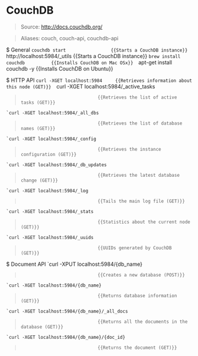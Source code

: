 # CouchDB

> Source: http://docs.couchdb.org/

> Aliases: couch, couch-api, couchdb-api

$ General
    `couchdb start                 {{Starts a CouchDB instance}} 
    `http://localhost:5984/_utils  {{Starts a CouchDB instance}} 
    `brew install couchdb          {{Installs CouchDB on Mac OSx}} 
    `apt-get install couchdb -y    {{Installs CouchDB on Ubuntu}} 

$ HTTP API
    `curl -XGET localhost:5984     {{Retrieves information about this node (GET)}} 
    `curl -XGET localhost:5984/_active_tasks
>                                  {{Retrieves the list of active tasks (GET)}} 
    `curl -XGET localhost:5984/_all_dbs
>                                  {{Retrieves the list of database names (GET)}} 
    `curl -XGET localhost:5984/_config
>                                  {{Retrieves the instance configuration (GET)}} 
    `curl -XGET localhost:5984/_db_updates
>                                  {{Retrieves the latest database change (GET)}} 
    `curl -XGET localhost:5984/_log
>                                  {{Tails the main log file (GET)}} 
    `curl -XGET localhost:5984/_stats
>                                  {{Statistics about the current node (GET)}} 
    `curl -XGET localhost:5984/_uuids
>                                  {{UUIDs generated by CouchDB (GET)}} 

$ Document API
    `curl -XPUT localhost:5984/{db_name}
>                                  {{Creates a new database (POST)}} 
    `curl -XGET localhost:5984/{db_name}
>                                  {{Returns database information (GET)}} 
    `curl -XGET localhost:5984/{db_name}/_all_docs
>                                  {{Returns all the documents in the database (GET)}} 
    `curl -XGET localhost:5984/{db_name}/{doc_id}
>                                  {{Returns the document (GET)}} 

